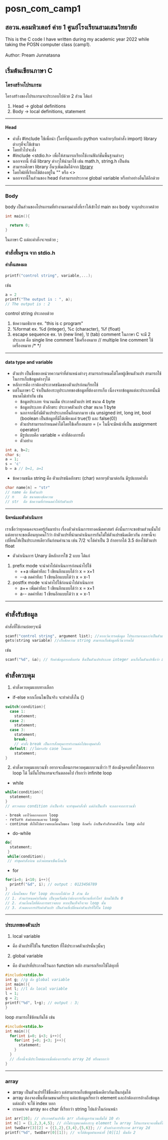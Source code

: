 # posn_com_camp1 
## สอวน.คอมพิวเตอร์ ค่าย 1 ศูนย์โรงเรียนสามเสนวิทยาลัย
This is the C code I have written during my academic year 2022 while taking the POSN computer class (camp1).<br><br>
Author: Pream Junnatasna

## เริ่มต้นเขียนภาษา C
### โครงสร้างโปรแกรม

โครงสร้างของโปรแกรมจะประกอบไปด้วย 2 ส่วน ได้แก่
1. Head -> global definitions
2. Body -> local definitions, statement
---
#### Head
- คำสั่ง #include ใช้เพื่อนำ (ใครที่คุ้นเคยกับ python จะคล้ายๆกับคำสั่ง import) library ต่างๆที่จะใช้เข้ามา
- โดยทั่วไปจะสั่ง 
- #include <stdio.h> เพื่อให้สามารถเรียกใช้งานฟังก์ชั่นพื้นฐานต่างๆ
- นอกจากนี้ ยังมี library ต่างๆให้นำมาใช้ เช่น math.h, string.h เป็นต้น
- สามารถศึกษา library อื่นๆเพิ่มเติมได้จาก [library](https://cplusplus.com/)
- โดยไฟล์ที่เรียกใช้ต้องอยู่ใน "" หรือ <>
- นอกจากนี้ในส่วนของ head ยังสามารถประกาศ global variable หรือทำอย่างอื่นได้อีกด้วย
---
### Body
body เป็นส่วนของโปรแกรมที่ทำงานตามคำสั่งที่เราใส่เข้าไป 
main ของ body จะถูกประกาศด้วย
```c
int main(){

  return 0;
}
```
ในภาษา C แต่ละคำสั่งจะจบด้วย ; 

### คำสั่งพื้นฐาน จาก stdio.h
#### คำสั่งแสดงผล
```c
printf("control string", variable,...);
```
เช่น
```c
a = 2
printf("The output is : ", a);
// The output is : 2
```
control string ประกอบด้วย 
1. ข้อความอธิบาย ex. "this is c program"
2. %format ex. %d (integer), %c (character), %f (float)
3. escape sequence ex. \n (new line), \t (tab)
comment ในภาษา C จะมี 2 ประเภท คือ
   single line comment ใช้เครื่องหมาย //
   multiple line comment ใช้เครื่องหมาย /* */
---
#### data type and variable
- ตัวแปร เป็นชื่อของหน่วยความจำที่ตำแหน่งต่างๆ สามารถกำหนดได้โดยผู้เขียนตัวแปร สามารถใช้ในการเก็บข้อมูลต่างๆได้
- หลักการคือ เราต้องประกาศชนิดของตัวแปรก่อนเรียกใช้
- แต่ในภาษา C จำเป็นต้องระบุประเภทของข้อมูลที่ต้องการเก็บ เนื่องจากข้อมูลแต่ละประเภทนั้นมีขนาดไม่เท่ากัน เช่น
    - ข้อมูลประเภท จำนวนเต็ม ประกาศตัวแปร int  ขนาด 4 byte 
    - ข้อมูลประเภท ตัวอักขระ  ประกาศตัวแปร char ขนาด 1 byte
    - นอกจากนี้ยังมีตัวแปรประเภทอื่นอีกมากมาย เช่น unsigned int, long int, bool (boolean เป็นข้อมูลที่มีได้เพียงแค่ true(1) และ false(0))
    - ตัวแปรสามารถกำหนดค่าได้โดยใช้เครื่องหมาย = (= ในนี้จะมีหน้าที่เป็น assignment operator)
    - มีรูปแบบคือ variable = ค่าที่ต้องการตั้ง
    - ตัวอย่าง
```c
int a, b=2;
char s;
a = 1;
s = 'c'
b = a // b=1, a=1
```
- ข้อความชนิด string คือ ตัวแปรชนิดอักขระ (char) หลายๆตัวมาต่อกัน มีรูปแบบคำสั่ง
```c
char name[n] = "str"
// name คือ ชื่อตัวแปร
// n    คือ ขนาดของข้อความ
// str  คือ ข้อความที่กำหนดค่าให้กับตัวแปร
```
---
#### นิพจน์และตัวดำเนินการ
 เราเชื่อว่าทุกคนคงจะเคยรู้กันมาบ้าง เรื่องตัวดำเนินการทางคณิตศาสตร์ ดังนั้นเราจะขอข้ามส่วนนั้นไป  แต่อยากจะขอเตือนทุกคนไว้ว่า ถ้าตัวแปรที่นำมาดำเนินการกันไม่ใช่ตัวแปรชนิดเดียวกัน ภาษานี้จะเปลี่ยนให้เป็นประเภทเดียวกันก่อนคำนวน เช่น 7/2 จะได้ค่าเป็น 3 ถ้าอยากได้ 3.5 ต้องใช้ตัวแปร float
 
- ตัวดำเนินการ Unary
มีหลักการใข้ 2 แบบ ได้แก่
1. prefix mode จะนำค่าไปดำเนินการก่อนนำไปใช้
   - ++a  เพิ่มค่าทีละ 1 เขียนอีกแบบได้ว่า x = x+1
   - --a  ลดค่าทีละ  1 เขียนอีกแบบได้ว่า x = x-1
2. postfix mode จะนำค่าไปใช้ก่อนนำไปดำเนินการ
   - a++  เพิ่มค่าทีละ 1 เขียนอีกแบบได้ว่า x = x+1
   - a--  ลดค่าทีละ  1 เขียนอีกแบบได้ว่า x = x-1
---

## คำสั่งรับข้อมูล
คำสั่งที่ใช้งานบ่อยๆจะมี 
```c
scanf("control string", argument list); //หากเว้นวรรคข้อมูล โปรแกรมจะมองว่าเป็นตัวแปรมากกว่า 1 ตัว 
gets(string variable) //เก็บข้อความ string สามารถเก็บข้อมูลที่เว้นวรรคได้
```
เช่น
```c
scanf("%d", &a); // รับค่าข้อมูลจากคีบอร์ด ซึ่งเป็นตัวแปรประเภท integer มาเก็บในตัวแปรชื่อว่า a
```

## คำสั่งควบคุม
1. คำสั่งควบคุมแบบทางเลือก
  - if-else
    หากเงื่อนไขเป็นจริง จะทำคำสั่งใน {}
```c
switch(condition){
  case 1:
    statement;
  case 2:
    statement;
  case 3: 
    statement; 
    break;
    // คำสั่ง break เป็นการสั่งหยุดการทำงานต่อไปของชุดคำสั่ง
  default: //ไม่ตรงกับ case ไหนเลย
    statement;
}
```

2. คำสั่งควบคุมแบบวนซ้ำ
อยากจะเตือนการควบคุมแบบวนซ้ำว่า !! ต้องมีจุดจบที่ทำให้ออกจาก loop ได้ ไม่งั้นโปรแกรมจะรันตลอดไป เรียกว่า infinite loop
  - while
```c
while(condition){
  statement;
}
// ตรวจสอบ condition ถ้าเป็นจริง จะทำชุดคำสั่งซ้ำ แต่ถ้าเป็นเท็จ จะออกจากการวนซ้ำ
```
    - break เอาไว้ออกจากการ loop
    - return ส่งค่าออกและจบ loop
    - continue สั่งให้ไปตรวจสอบเงื่อนไขของ loop อีกครั้ง ถ้าเป็นจริงก็ทำคำสั่งใน loop ต่อไป
  - do-while
```c
do{
  statement;
 }
 while(condition);
 // ทำชุดคำสั่งก่อน แล้วค่อยมาเช็คเงื่อนไข
```
  - for
```c
for(i=0; i<10; i++){
  printf("&d", i); // output : 0123456789
}
// เงื่อนไขของ for loop ประกอบไปด้วย 3 ส่วน คือ
// 1. ส่วนกำหนดค่าเริ่มต้น เป็นจุดเริ่มต้นว่าต้องการเริ่มวนที่เท่าไหร่ นิยมใช้เป็น 0
// 2. ส่วนเงื่อนไขที่ต้องการตรวจสอบ หากเป็นเท็จก็จะจบ loop นั้น
// 3. ส่วนของการปรับค่าตัวแปร เป็นส่วนที่เปลี่ยนค่าตัวแปรที่ใช้ใน loop
```
---
### ประเภทของตัวแปร
1. local variable 
  - คือ ตัวแปรที่ใช้ใน function ที่ได้ประกาศตัวแปรนั้นๆนั้นๆ
2. global variable
  - คือ ตัวแปรที่ประกาศไว้นอก function หลัก สามารถเรียกใช้ได้ทุกที่

```c
#include<stdio.h>
int g; //g คือ global variable
int main(){
int l; //l คือ local variable
l = 1;
g = 2;
printf("%d", l+g); // output : 3;
}
```
loop สามารถใช้ซ้อนกันได้ เช่น
```c
#include<stdio.h>
int main(){
  for(int i=0; i<3; i++){
    for(int j=0; j<3; j++){
      statement;
    }
  }
  // เรื่องนี้จะมีประโยชน์มากเมื่อต้องการสร้าง array 2d หรือมากกว่า
}
```
---
### array
- array เป็นตัวแปรที่ใช้ชื่อเดียว แต่สามารถเก็บข้อมูลชนิดเดียวกันเป็นกลุ่มได้
- array ต้องจองพื้นที่ตามขนาดที่ระบุ แต่ละข้อมูลเรียกว่า element และถ้าต้องการอ้างถึงข้อมูลแต่ละตัว จะใช้ index บอก
- เราเคยเจอ array ของ char ที่เรียกว่า string ไปแล้วในก่อนหน้า
```c
int arr[10]; // ประกาศตัวแปรชื่อ arr เก็บข้อมูลจำนวนเต็มได้ 10 คัว
int n[] = {1,2,3,4,5}; // ถ้าไม่ระบุขนาดต้องระบุ element ใน array โปรแกรมจะจองพื้นที่ให้เอง เช่นในที่นี้จองไว้ 5
int twoDarr[3][2] = {{1,2},{3,4},{5,6}}; // ตัวอย่างการประกาศ array 2d
printf("%d", twoDarr[0][1]); // จะได้ข้อมูลตำแหน่งที่ [0][1] นั่นคือ 2
```
